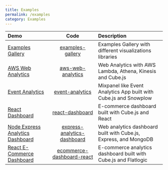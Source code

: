 ```yaml
---
title: Examples
permalink: /examples
category: Examples
---
```


| Demo | Code | Description |
|:------|:----------:|:-------------|
|[Examples Gallery](https://statsbotco.github.io/cubejs-client/)|[examples-gallery](https://github.com/cube-js/cubejs-client/tree/master/examples/examples-gallery)|Examples Gallery with different visualizations libraries|
|[AWS Web Analytics](https://statsbotco.github.io/cubejs-client/aws-web-analytics/)|[aws-web-analytics](https://github.com/cube-js/cubejs-client/tree/master/examples/aws-web-analytics)|Web Analytics with AWS Lambda, Athena, Kinesis and Cube.js|
|[Event Analytics](https://d1ygcqhosay4lt.cloudfront.net/)|[event-analytics](https://github.com/cube-js/cube.js/tree/master/examples/event-analytics)|Mixpanel like Event Analytics App built with Cube.js and Snowplow|
|[React Dashboard](https://statsbotco.github.io/cubejs/react-dashboard/)|[react-dashboard](https://github.com/cube-js/cube.js/tree/master/examples/react-dashboard)|E-commerce dashboard built with Cube.js and React|
|[Node Express Analytics Dashboard](https://express-analytics-dashboard.herokuapp.com/)|[express-analytics-dashboard](https://github.com/cube-js/cube.js/tree/master/examples/express-analytics-dashboard)|Web analytics dashboard built with Cube.js, Express, and MongoDB|
|[React E-Commerce Dashboard](http://demo.flatlogic.com/cubejs-dashboard/)|[ecommerce-dashboard-react](https://github.com/flatlogic/ecommerce-dashboard-react)|E-commerce analytics dashboard built with Cube.js and Flatlogic|

